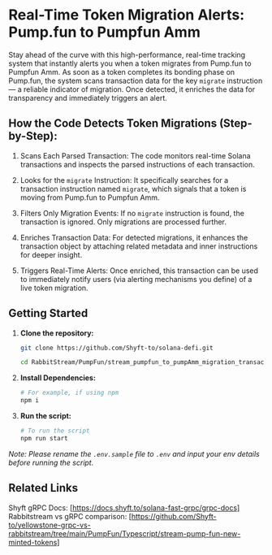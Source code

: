 # Real-Time Token Migration Alerts: Pump.fun to Pumpfun Amm

Stay ahead of the curve with this high-performance, real-time tracking system that instantly alerts you when a token migrates from Pump.fun to Pumpfun Amm. As soon as a token completes its bonding phase on Pump.fun, the system scans transaction data for the key `migrate` instruction — a reliable indicator of migration. Once detected, it enriches the data for transparency and immediately triggers an alert.

## How the Code Detects Token Migrations (Step-by-Step):
1. Scans Each Parsed Transaction: The code monitors real-time Solana transactions and inspects the parsed instructions of each transaction.

2. Looks for the `migrate` Instruction: It specifically searches for a transaction instruction named `migrate`, which signals that a token is moving from Pump.fun to Pumpfun Amm.

3. Filters Only Migration Events: If no `migrate` instruction is found, the transaction is ignored. Only migrations are processed further.

4. Enriches Transaction Data: For detected migrations, it enhances the transaction object by attaching related metadata and inner instructions for deeper insight.

5. Triggers Real-Time Alerts: Once enriched, this transaction can be used to immediately notify users (via alerting mechanisms you define) of a live token migration.


## Getting Started

1. **Clone the repository:**
   ```bash
   git clone https://github.com/Shyft-to/solana-defi.git
   
   cd RabbitStream/PumpFun/stream_pumpfun_to_pumpAmm_migration_transactions
   ```

2. **Install Dependencies:**

    ```bash
    # For example, if using npm
    npm i
    ```

3. **Run the script:**

    ```bash
    # To run the script
    npm run start
    ```
*Note: Please rename the `.env.sample` file to `.env` and input your env details before running the script.*

## Related Links
Shyft gRPC Docs: [https://docs.shyft.to/solana-fast-grpc/grpc-docs]
Rabbitstream vs gRPC comparison: [https://github.com/Shyft-to/yellowstone-grpc-vs-rabbitstream/tree/main/PumpFun/Typescript/stream-pump-fun-new-minted-tokens]